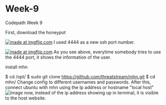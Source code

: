 # Week-9
Codepath Week 9

First, download the honeypot


<a href="https://imgflip.com/gif/1yim71"><img src="https://i.imgflip.com/1yim71.gif" title="made at imgflip.com"/></a>
I used 4444 as a new ssh port number.

<a href="https://imgflip.com/gif/1yip6p"><img src="https://i.imgflip.com/1yip6p.gif" title="made at imgflip.com"/></a>
As you see above, everytime somebody tries to use the 4444 port, it shows the information of the user.


install mhn

$ cd /opt/
$ sudo git clone https://github.com/threatstream/mhn.git
$ cd mhn/
Change config to different usernames and passwords.
After this, connect ubuntu with mhn using the Ip address or hostname "local host"
![image](https://user-images.githubusercontent.com/31251224/32201495-c7e2aeca-bdad-11e7-87ca-595e7fec7ddb.png)
now, instead of the ip address showing up in terminal, it is visible to the host website.
